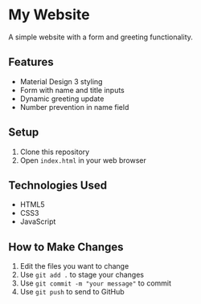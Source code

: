 # My Website

A simple website with a form and greeting functionality.

## Features
- Material Design 3 styling
- Form with name and title inputs
- Dynamic greeting update
- Number prevention in name field

## Setup
1. Clone this repository
2. Open `index.html` in your web browser

## Technologies Used
- HTML5
- CSS3
- JavaScript 

## How to Make Changes
1. Edit the files you want to change
2. Use `git add .` to stage your changes
3. Use `git commit -m "your message"` to commit
4. Use `git push` to send to GitHub 